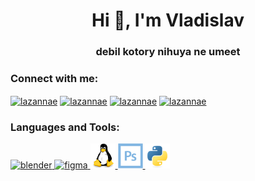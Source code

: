 <h1 align="center">Hi 👋, I'm Vladislav</h1>
<h3 align="center">debil kotory nihuya ne umeet</h3>

<h3 align="left">Connect with me:</h3>
<p align="left">
<a href="https://www.youtube.com/channel/UCTrVoSS3Gmb2-fVtXEt4iSw" target="blank"><img align="center" src="https://raw.githubusercontent.com/rahuldkjain/github-profile-readme-generator/master/src/images/icons/Social/youtube.svg" alt="lazannae" height="30" width="40" /></a>
<a href="https://vk.com/djchayhana" target="blank"><img align="center" src="https://user-images.githubusercontent.com/97462651/199839536-a804d0a6-69f0-48d1-831e-c35db3eef294.png" alt="lazannae" height="30" width="30" /></a>
<a href="https://t.me/djchayhana" target="blank"><img align="center" src="https://user-images.githubusercontent.com/97462651/199840355-f01dac0c-6442-444c-9544-21115df1c61e.png" alt="lazannae" height="30" width="30" /></a>
<a href="https://discordapp.com/users/979775087651745813" target="blank"><img align="center" src="https://user-images.githubusercontent.com/97462651/199840892-07527ab7-537e-4cae-99c4-e30fd33ddf0b.png" alt="lazannae" height="30" width="30" /></a>
</p>

<h3 align="left">Languages and Tools:</h3>
<p align="left"> <a href="https://www.blender.org/" target="_blank" rel="noreferrer"> <img src="https://download.blender.org/branding/community/blender_community_badge_white.svg" alt="blender" width="40" height="40"/> </a> <a href="https://www.figma.com/" target="_blank" rel="noreferrer"> <img src="https://www.vectorlogo.zone/logos/figma/figma-icon.svg" alt="figma" width="40" height="40"/> </a> <a href="https://www.linux.org/" target="_blank" rel="noreferrer"> <img src="https://raw.githubusercontent.com/devicons/devicon/master/icons/linux/linux-original.svg" alt="linux" width="40" height="40"/> </a> <a href="https://www.photoshop.com/en" target="_blank" rel="noreferrer"> <img src="https://raw.githubusercontent.com/devicons/devicon/master/icons/photoshop/photoshop-line.svg" alt="photoshop" width="40" height="40"/> </a> <a href="https://www.python.org" target="_blank" rel="noreferrer"> <img src="https://raw.githubusercontent.com/devicons/devicon/master/icons/python/python-original.svg" alt="python" width="40" height="40"/> </a> </p>
